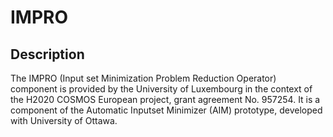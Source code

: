 # IMPRO

## Description

The IMPRO (Input set Minimization Problem Reduction Operator) component is provided by the University of Luxembourg in the context of the H2020 COSMOS European project, grant agreement No. 957254.
It is a component of the Automatic Inputset Minimizer (AIM) prototype, developed with University of Ottawa.
